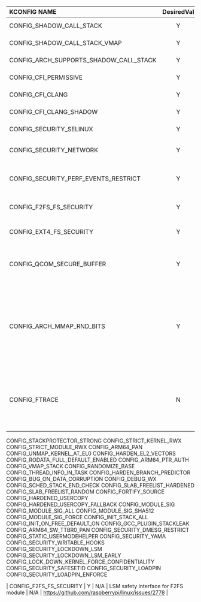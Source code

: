 
| KCONFIG NAME | DesiredVal | VERSION(Android) | EFFECT | PLATFROM | LINK |
| :------| :------: | :------: | :------: | :------ | :------ |
| CONFIG_SHADOW_CALL_STACK | Y | Android R | TEST | ARM64 Only | https://clang.llvm.org/docs/ShadowCallStack.html |
| CONFIG_SHADOW_CALL_STACK_VMAP | Y | Android R | TEST | ARM64 Only | https://clang.llvm.org/docs/ShadowCallStack.html |
| CONFIG_ARCH_SUPPORTS_SHADOW_CALL_STACK | Y | Android R | TEST | ARM64 Only | https://clang.llvm.org/docs/ShadowCallStack.html |
| CONFIG_CFI_PERMISSIVE | Y | Android R | TEST | N/A | https://source.android.google.cn/devices/tech/debug/kcfi?hl=zh-cn |
| CONFIG_CFI_CLANG | Y | Android R | TEST | N/A | https://source.android.google.cn/devices/tech/debug/kcfi?hl=zh-cn|
| CONFIG_CFI_CLANG_SHADOW | Y | Android R | TEST | N/A | https://source.android.google.cn/devices/tech/debug/kcfi?hl=zh-cn |
| CONFIG_SECURITY_SELINUX | Y | N/A | TEST | N/A | https://source.android.google.cn/security/selinux/implement?hl=zh-cn |
| CONFIG_SECURITY_NETWORK | Y | N/A | Security Hook for socket or Network | N/A |https://www.cnblogs.com/cslunatic/p/3709356.html |
| CONFIG_SECURITY_PERF_EVENTS_RESTRICT | Y | N/A | Reduce the attack surface of PERF_EVENTS | N/A | https://patchwork.kernel.org/project/linux-hardening/patch/1469630783-32413-1-git-send-email-jeffv@google.com/ |
| CONFIG_F2FS_FS_SECURITY | Y | N/A | LSM safety interface for F2FS module | N/A | https://github.com/raspberrypi/linux/issues/2778 |
| CONFIG_EXT4_FS_SECURITY | Y | N/A | LSM safety interface for EXT4 module | N/A | https://boxmatrix.info/wiki/CONFIG_EXT4_FS_SECURITY |
| CONFIG_QCOM_SECURE_BUFFER | Y | N/A |Helper functions for securing buffers through TZ | Qcom | https://patchwork.kernel.org/project/linux-arm-msm/patch/1483974609-25522-2-git-send-email-akdwived@codeaurora.org/ |
| CONFIG_ARCH_MMAP_RND_BITS | Y | N/A |  select the number of bits to use to determine the random offset to the base address of vma regions resulting from mmap allocations | N/A | https://cateee.net/lkddb/web-lkddb/ARCH_MMAP_RND_BITS.html |
| CONFIG_FTRACE | N | N/A | ftrace provides external interfaces for hook debugging through debugfs | N/A | https://cateee.net/lkddb/web-lkddb/FTRACE.html |
CONFIG_STACKPROTECTOR_STRONG
CONFIG_STRICT_KERNEL_RWX
CONFIG_STRICT_MODULE_RWX
CONFIG_ARM64_PAN
CONFIG_UNMAP_KERNEL_AT_EL0
CONFIG_HARDEN_EL2_VECTORS
CONFIG_RODATA_FULL_DEFAULT_ENABLED
CONFIG_ARM64_PTR_AUTH
CONFIG_VMAP_STACK
CONFIG_RANDOMIZE_BASE
CONFIG_THREAD_INFO_IN_TASK
CONFIG_HARDEN_BRANCH_PREDICTOR
CONFIG_BUG_ON_DATA_CORRUPTION
CONFIG_DEBUG_WX
CONFIG_SCHED_STACK_END_CHECK
CONFIG_SLAB_FREELIST_HARDENED
CONFIG_SLAB_FREELIST_RANDOM
CONFIG_FORTIFY_SOURCE
CONFIG_HARDENED_USERCOPY
CONFIG_HARDENED_USERCOPY_FALLBACK
CONFIG_MODULE_SIG
CONFIG_MODULE_SIG_ALL
CONFIG_MODULE_SIG_SHA512
CONFIG_MODULE_SIG_FORCE
CONFIG_INIT_STACK_ALL
CONFIG_INIT_ON_FREE_DEFAULT_ON
CONFIG_GCC_PLUGIN_STACKLEAK
CONFIG_ARM64_SW_TTBR0_PAN
CONFIG_SECURITY_DMESG_RESTRICT
CONFIG_STATIC_USERMODEHELPER
CONFIG_SECURITY_YAMA
CONFIG_SECURITY_WRITABLE_HOOKS
CONFIG_SECURITY_LOCKDOWN_LSM
CONFIG_SECURITY_LOCKDOWN_LSM_EARLY
CONFIG_LOCK_DOWN_KERNEL_FORCE_CONFIDENTIALITY
CONFIG_SECURITY_SAFESETID
CONFIG_SECURITY_LOADPIN
CONFIG_SECURITY_LOADPIN_ENFORCE




| CONFIG_F2FS_FS_SECURITY | Y | N/A | LSM safety interface for F2FS module | N/A | https://github.com/raspberrypi/linux/issues/2778 |

